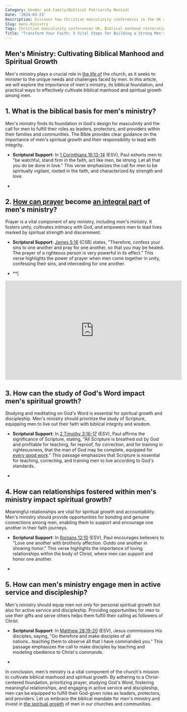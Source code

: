 ```yaml
---
Category: Gender and Family/Biblical Patriarchy Revival
Date: '2024-03-23'
Description: Discover how Christian masculinity conferences in the UK are reshaping the narrative on Biblical manhood, fostering warrior-poet identities through father-son discipleship and men's prayer breakfast networks. Reclaiming authentic masculinity through faith-based initiatives.
Slug: mens-ministry
Tags: Christian masculinity conferences UK, Biblical manhood restoration programs, Warrior-poet Christian male identity, Men's prayer breakfast networks, Father-son discipleship initiatives
Title: "Transform Your Faith: 5 Vital Steps for Building a Strong Men's Ministry"
---
```


## Men's Ministry: Cultivating Biblical Manhood and Spiritual Growth

Men's ministry plays a crucial role in [the life of](/uncovering-the-divine-journey-of-jesus-exploring-the-life-of-christ) the church, as it seeks to minister to the unique needs and challenges faced by men. In this article, we will explore the importance of men's ministry, its biblical foundation, and practical ways to effectively cultivate biblical manhood and spiritual growth among men.

## 1. What is the biblical basis for men's ministry?

Men's ministry finds its foundation in God's design for masculinity and the call for men to fulfill their roles as leaders, protectors, and providers within their families and communities. The Bible provides clear guidance on the importance of men's spiritual growth and their responsibility to lead with integrity.

* **Scriptural Support**: In [1 Corinthians 16:13-14](https://www.bibleref.com/1-Corinthians/16/1-Corinthians-16-13.html) (ESV), Paul exhorts men to "be watchful, stand firm in the faith, act like men, be strong. Let all that you do be done in love." This verse emphasizes the call for men to be spiritually vigilant, rooted in the faith, and characterized by strength and love.

* 
## 2. [How can prayer](/prayer-of-hopelessness) become [an integral part](/resisting-gender-confusion) of men's ministry?

Prayer is a vital component of any ministry, including men's ministry. It fosters unity, cultivates intimacy with God, and empowers men to lead lives marked by spiritual strength and discernment.

* **Scriptural Support**: [James 5:16](https://www.bibleref.com/James/5/James-5-16.html) (CSB) states, "Therefore, confess your sins to one another and pray for one another, so that you may be healed. The prayer of a righteous person is very powerful in its effect." This verse highlights the power of prayer when men come together in unity, confessing their sins, and interceding for one another.

* **[

<iframe width="560" height="315" src="https://www.youtube.com/embed/9LPdcaTYLx4" frameborder="0" allow="autoplay; encrypted-media" allowfullscreen></iframe>


## 3. How can the study of God's Word impact men's spiritual growth?

Studying and meditating on God's Word is essential for spiritual growth and discipleship. Men's ministry should prioritize the study of Scripture, equipping men to live out their faith with biblical integrity and wisdom.

* **Scriptural Support**: In [2 Timothy 3:16-17](https://www.bibleref.com/2-Timothy/3/2-Timothy-3-16.html) (ESV), Paul affirms the significance of Scripture, stating, "All Scripture is breathed out by God and profitable for teaching, for reproof, for correction, and for training in righteousness, that the man of God may be complete, equipped for [every good work](/identifying-marxist-influence)." This passage emphasizes that Scripture is essential for teaching, correcting, and training men to live according to God's standards.

* 
## 4. How can relationships fostered within men's ministry impact spiritual growth?

Meaningful relationships are vital for spiritual growth and accountability. Men's ministry should provide opportunities for bonding and genuine connections among men, enabling them to support and encourage one another in their faith journeys.

* **Scriptural Support**: In [Romans 12:10](https://www.bibleref.com/Romans/12/Romans-12-10.html) (ESV), Paul encourages believers to "Love one another with brotherly affection. Outdo one another in showing honor." This verse highlights the importance of loving relationships within the body of Christ, where men can support and honor one another.

* 
## 5. How can men's ministry engage men in active service and discipleship?

Men's ministry should equip men not only for personal spiritual growth but also for active service and discipleship. Providing opportunities for men to use their gifts and serve others helps them fulfill their calling as followers of Christ.

* **Scriptural Support**: In [Matthew 28:19-20](https://www.bibleref.com/Matthew/28/Matthew-28-19.html) (ESV), Jesus commissions His disciples, saying, "Go therefore and make disciples of all nations...teaching them to observe all that I have commanded you." This passage emphasizes the call to make disciples by teaching and modeling obedience to Christ's commands.

* 
In conclusion, men's ministry is a vital component of the church's mission to cultivate biblical manhood and spiritual growth. By adhering to a Christ-centered foundation, prioritizing prayer, studying God's Word, fostering meaningful relationships, and engaging in active service and discipleship, men can be equipped to fulfill their God-given roles as leaders, protectors, and providers. Let us embrace the biblical mandate for men's ministry and invest in [the spiritual growth](/prayers-to-pray-for-others) of men in our churches and communities.